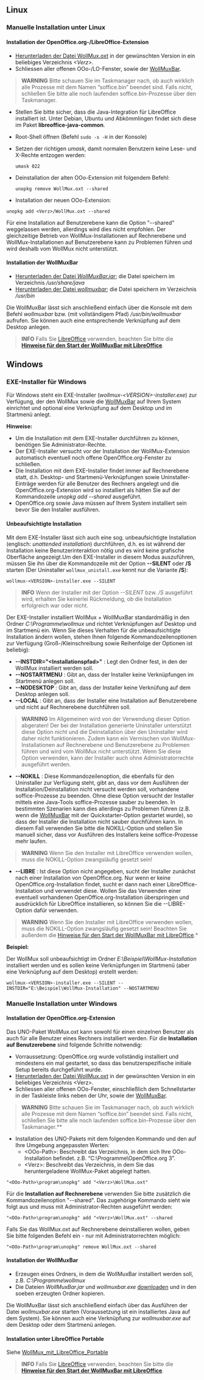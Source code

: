 Linux
-----

### Manuelle Installation unter Linux

#### Installation der OpenOffice.org-/LibreOffice-Extension

-   [Herunterladen der Datei WollMux.oxt](Download.md)
    in der gewünschten Version in ein beliebiges Verzeichnis *&lt;Verz&gt;*.
-   Schliessen aller offenen OOo-/LO-Fenster, sowie der
    [WollMuxBar](18.0/WollMuxBar.md).

> **WARNING** Bitte schauen Sie im Taskmanager nach, ob auch wirklich alle
Prozesse mit dem Namen “soffice.bin” beendet sind. Falls nicht,
schließen Sie bitte alle noch laufenden soffice.bin-Prozesse über den
Taskmanager.

-   Stellen Sie bitte sicher, dass die Java-Integration für LibreOffice
    installiert ist. Unter Debian, Ubuntu und Abkömmlingen findet sich
    diese im Paket **libreoffice-java-common**.
-   Root-Shell öffnen (Befehl `sudo -s -H` in der Konsole)
-   Setzen der richtigen *umask*, damit normalen Benutzern keine Lese-
    und X-Rechte entzogen werden:

    `umask 022`

-   Deinstallation der alten OOo-Extension mit folgendem Befehl:

    `unopkg remove WollMux.oxt --shared`

-   Installation der neuen OOo-Extension:

`unopkg add <Verz>/WollMux.oxt --shared`

Für eine Installation auf Benutzerebene kann die Option "--shared"
weggelassen werden, allerdings wird dies nicht empfohlen. Der
gleichzeitige Betrieb von WollMux-Installationen auf Rechnerebene und
WollMux-Installationen auf Benutzerebene kann zu Problemen führen und
wird deshalb vom WollMux nicht unterstützt.

#### Installation der WollMuxBar

-   [Herunterladen der Datei *WollMuxBar.jar*](Download.md); die Datei
    speichern im Verzeichnis */usr/share/java*
-   [Herunterladen der Datei *wollmuxbar*](Download.md); die Datei speichern im
    Verzeichnis */usr/bin*

Die WollMuxBar lässt sich anschließend einfach über die Konsole mit dem
Befehl *wollmuxbar* bzw. (mit vollständigem Pfad) */usr/bin/wollmuxbar*
aufrufen. Sie können auch eine entsprechende Verknüpfung auf dem Desktop
anlegen.

> **INFO** Falls Sie [LibreOffice](http://www.libreoffice.org) verwenden, beachten
Sie bitte die **[Hinweise für den Start der WollMuxBar mit LibreOffice](18.0/WollMuxBar.md#libreoffice)**.

Windows
-------

### EXE-Installer für Windows

Für Windows steht ein EXE-Installer (*wollmux-&lt;VERSION&gt;-installer.exe*)
zur Verfügung, der den WollMux sowie die
[WollMuxBar](18.0/WollMuxBar.md) auf Ihrem System einrichtet und
optional eine Verknüpfung auf dem Desktop und im Startmenü anlegt.

**Hinweise:**

-   Um die Installation mit dem EXE-Installer durchführen zu können,
    benötigen Sie Administrator-Rechte.
-   Der EXE-Installer versucht vor der Installation der
    WollMux-Extension automatisch eventuell noch offene
    OpenOffice.org-Fenster zu schließen.
-   Die Installation mit dem EXE-Installer findet immer auf Rechnerebene
    statt, d.h. Desktop- und Startmenü-Verknüpfungen sowie
    Uninstaller-Einträge werden für alle Benutzer des Rechners angelegt
    und die OpenOffice.org-Extension wird so installiert als hätten Sie
    auf der Kommandozeile *unopkg add --shared* ausgeführt.
-   OpenOffice.org sowie Java müssen auf Ihrem System installiert sein
    bevor Sie den Installer ausführen.

#### Unbeaufsichtigte Installation

Mit dem EXE-Installer lässt sich auch eine sog. unbeaufsichtigte
Installation (englisch: *unattended installation*) durchführen, d.h. es
ist während der Installation keine Benutzerinteraktion nötig und es wird
keine grafische Oberfläche angezeigt.Um den EXE-Installer in diesem
Modus auszuführen, müssen Sie ihn über die Kommandozeile mit der Option
**--SILENT** oder **/S** starten (Der Uninstaller `wollmux_unistall.exe`
kennt nur die Variante **/S**):

`wollmux-<VERSION>-installer.exe --SILENT`

> **INFO** Wenn der Installer mit der Option *--SILENT* bzw. */S*
ausgeführt wird, erhalten Sie keinerlei Rückmeldung, ob die Installation
erfolgreich war oder nicht.

Der EXE-Installer installiert WollMux + WollMuxBar standardmäßig in den
Ordner *C:\\Programme\\wollmux* und richtet Verknüpfungen auf Desktop
und im Startmenü ein. Wenn Sie dieses Verhalten für die unbeaufsichtigte
Installation ändern wollen, stehen Ihnen folgende Kommandozeilenoptionen
zur Verfügung (Groß-/Kleinschreibung sowie Reihenfolge der Optionen ist
beliebig):

- **--INSTDIR="&lt;Installationspfad&gt;"** : Legt den Ordner fest, in den der WollMux installiert werden soll.
- **--NOSTARTMENU** : Gibt an, dass der Installer keine Verknüpfungen im Startmenü anlegen soll.
- **--NODESKTOP** : Gibt an, dass der Installer keine Verknüfung auf dem Desktop anlegen soll.
- **--LOCAL** : Gibt an, dass der Installer eine Installation auf Benutzerebene und nicht auf Rechnerebene durchführen soll.

> **WARNING** Im Allgemeinen wird von der Verwendung dieser Option abgeraten! Der bei der Installation generierte Uninstaller unterstützt diese Option nicht und die Deinstallation über den Uninstaller wird daher nicht funktionieren. Zudem kann ein Vermischen von WollMux-Installationen auf Rechnerebene und Benutzerebene zu Problemen führen und wird vom WollMux nicht unterstützt. Wenn Sie diese Option verwenden, kann der Installer auch ohne Administratorrechte ausgeführt werden.

- **--NOKILL** : Diese Kommandozeilenoption, die ebenfalls für den Uninstaller zur Verfügung steht, gibt an, dass vor dem Ausführen der Installation/Deinstallation nicht versucht werden soll, vorhandene soffice-Prozesse zu beenden. Ohne diese Option versucht der Installer mittels eine Java-Tools soffice-Prozesse sauber zu beenden. In bestimmten Szenarien kann dies allerdings zu Problemen führen (z.B. wenn die [WollMuxBar](18.0/WollMuxBar.md) mit der Quickstarter-Option gestartet wurde), so dass der Installer die Installation nicht sauber durchführen kann. In diesem Fall verwenden Sie bitte die NOKILL-Option und stellen Sie manuell sicher, dass vor Ausführen des Installers keine soffice-Prozesse mehr laufen.

> **WARNING** Wenn Sie den Installer mit LibreOffice verwenden wollen, muss die NOKILL-Option zwangsläufig gesetzt sein!

- **--LIBRE** : Ist diese Option nicht angegeben, sucht der Installer zunächst nach einer Installation von OpenOffice.org. Nur wenn er keine OpenOffice.org-Installation findet, sucht er dann nach einer LibreOffice-Installation und verwendet diese. Wollen Sie das Verwenden einer eventuell vorhandenen OpenOffice.org-Installation überspringen und ausdrücklich für LibreOffice installieren, so können Sie die --LIBRE-Option dafür verwenden.

> **WARNING** Wenn Sie den Installer mit LibreOffice verwenden wollen, muss die NOKILL-Option zwangsläufig gesetzt sein! Beachten Sie außerdem die [Hinweise für den Start der WollMuxBar mit LibreOffice](WollMuxBar#libreoffice).*

**Beispiel:**

Der WollMux soll unbeaufsichtigt im Ordner
*E:\\Beispiel\\WollMux-Installation* installiert werden und es sollen
keine Verknüpfungen im Startmenü (aber eine Verknüpfung auf dem Desktop)
erstellt werden:

`wollmux-<VERSION>-installer.exe --SILENT --INSTDIR="E:\Beispiel\WollMux-Installation" --NOSTARTMENU`

### Manuelle Installation unter Windows

#### Installation der OpenOffice.org-Extension

Das UNO-Paket WollMux.oxt kann sowohl für einen einzelnen Benutzer als
auch für alle Benutzer eines Rechners installiert werden. Für die
**Installation auf Benutzerebene** sind folgende Schritte notwendig:

-   Vorraussetzung: OpenOffice.org wurde vollständig installiert und
    mindestens ein mal gestartet, so dass das benutzerspezifische
    initiale Setup bereits durchgeführt wurde.
-   [Herunterladen der Datei WollMux.oxt](Download.md)
    in der gewünschten Version in ein beliebiges Verzeichnis &lt;Verz&gt;.
-   Schliessen aller offenen OOo-Fenster, einschließlich dem
    Schnellstarter in der Taskleiste links neben der Uhr, sowie der
    [WollMuxBar](18.0/WollMuxBar.md).

> **WARNING** Bitte schauen Sie im Taskmanager nach, ob auch wirklich alle
Prozesse mit dem Namen “soffice.bin” beendet sind. Falls nicht,
schließen Sie bitte alle noch laufenden soffice.bin-Prozesse über den
Taskmanager.**

-   Installation des UNO-Pakets mit dem folgenden Kommando und den auf
    Ihre Umgebung angepassten Werten:
    -   &lt;OOo-Path&gt;: Beschreibt das Verzeichnis, in dem sich Ihre
        OOo-Installation befindet. z.B. “C:\\Programme\\OpenOffice.org
        3”.
    -   &lt;Verz&gt;: Beschreibt das Verzeichnis, in dem Sie das
        heruntergeladene WollMux-Paket abgelegt hatten.

`"<OOo-Path>\program\unopkg" add "<Verz>\WollMux.oxt"`

Für die **Installation auf Rechnerebene** verwenden Sie bitte zusätzlich
die Kommandozeilenoption "--shared". Das zugehörige Kommando sieht wie
folgt aus und muss mit Administrator-Rechten ausgeführt werden:

`"<OOo-Path>\program\unopkg" add "<Verz>\WollMux.oxt" --shared`

Falls Sie das WollMux.oxt auf Rechnerebene deinstallieren wollen, geben
Sie bitte folgenden Befehl ein - nur mit Administratorrechten möglich:

`"<OOo-Path>\program\unopkg" remove WollMux.oxt --shared`

#### Installation der WollMuxBar

-   Erzeugen eines Ordners, in dem die WollMuxBar installiert werden
    soll, z.B. *C:\\Programme\\wollmux*
-   Die Dateien *WollMuxBar.jar* und *wollmuxbar.exe*
    [downloaden](Download.md) und in den soeben
    erzeugten Ordner kopieren.

Die WollMuxBar lässt sich anschließend einfach über das Ausführen der
Datei *wollmuxbar.exe* starten (Voraussetzung ist ein installiertes Java
auf dem System). Sie können auch eine Verknüpfung zur *wollmuxbar.exe*
auf dem Desktop oder dem Startmenü anlegen.

#### Installation unter LibreOffice Portable

Siehe
[WollMux\_mit\_LibreOffice\_Portable](WollMux_mit_LibreOffice_Portable.md)

> **INFO** Falls Sie [LibreOffice](http://www.libreoffice.org) verwenden, beachten
Sie bitte die **[Hinweise für den Start der WollMuxBar mit LibreOffice](WollMuxBar.md#libreoffice)**.
